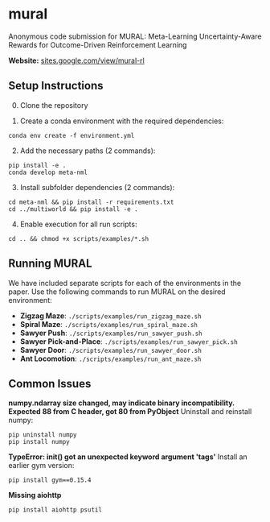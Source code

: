 # mural
Anonymous code submission for MURAL: Meta-Learning Uncertainty-Aware Rewards for Outcome-Driven Reinforcement Learning

**Website:** [sites.google.com/view/mural-rl](https://sites.google.com/view/mural-rl)

## Setup Instructions
0. Clone the repository

1. Create a conda environment with the required dependencies:
```
conda env create -f environment.yml
```

2. Add the necessary paths (2 commands):
```
pip install -e .
conda develop meta-nml
```

3. Install subfolder dependencies (2 commands):
```
cd meta-nml && pip install -r requirements.txt
cd ../multiworld && pip install -e .
```

4. Enable execution for all run scripts:
```
cd .. && chmod +x scripts/examples/*.sh
```

## Running MURAL
We have included separate scripts for each of the environments in the paper. Use the following commands to run MURAL on the desired environment:
* **Zigzag Maze**: `./scripts/examples/run_zigzag_maze.sh`
* **Spiral Maze**: `./scripts/examples/run_spiral_maze.sh`
* **Sawyer Push**: `./scripts/examples/run_sawyer_push.sh`
* **Sawyer Pick-and-Place**: `./scripts/examples/run_sawyer_pick.sh`
* **Sawyer Door**: `./scripts/examples/run_sawyer_door.sh`
* **Ant Locomotion**: `./scripts/examples/run_ant_maze.sh`


## Common Issues
**numpy.ndarray size changed, may indicate binary incompatibility. Expected 88 from C header, got 80 from PyObject**
Uninstall and reinstall numpy:
```
pip uninstall numpy
pip install numpy
```

**TypeError: __init__() got an unexpected keyword argument 'tags'**
Install an earlier gym version: 
```
pip install gym==0.15.4
```

**Missing aiohttp**
```
pip install aiohttp psutil
```
